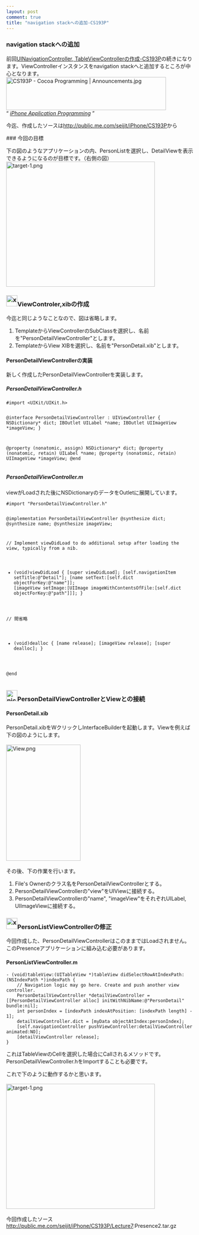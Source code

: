 ```yaml
---
layout: post
comment: true
title: "navigation stackへの追加-CS193P"
---
```

### navigation stackへの追加

<p>前回<a href="http://blog.seiji.me/354.html">UINavigationController, TableViewControllerの作成-CS193P</a>の続きになります。ViewControllerインスタンスをnavigation stackへと追加するところが中心となります。
<br />
<img src="http://img.seiji.me/blog/2008/11/cs193p-cocoa-programming-announcements.jpg" alt="CS193P - Cocoa Programming | Announcements.jpg" border="0" width="430" height="89" />
	<br />
	<q>
		<cite><a href="http://www.stanford.edu/class/cs193p/cgi-bin/index.php">iPhone Application Programming</a></cite>
	</q>
</p><!--more--><p>
今迄、作成したソースは<a href="http://public.me.com/seijit/iPhone/CS193P">http://public.me.com/seijit/iPhone/CS193P</a>から
</p>
### 今回の目標
<p>下の図のようなアプリケーションの内、PersonListを選択し、DetailViewを表示できるようになるのが目標です。（右側の図）
<br /><img src="http://img.seiji.me/blog/2008/12/target-1.png" alt="target-1.png" border="0" width="400" height="337" /></p>
<h3><img src="http://img.seiji.me/blog/2008/11/xcode.png" alt="xcode.png" border="0" width="30" height="30" />ViewControler,xibの作成</h3>
<p>今迄と同じようなことなので、図は省略します。</p>
<ol>
	<li>TemplateからViewControllerのSubClassを選択し、名前を"PersonDetailViewController"とします。</li>
	<li>TemplateからView XIBを選択し、名前を"PersonDetail.xib"とします。</li>
</ol>
<h4>PersonDetailViewControllerの実装</h4>
<p>新しく作成したPersonDetailViewControllerを実装します。</p>
<h5>PersonDetailViewController.h</h5>
<pre><code>#import &lt;UIKit/UIKit.h&gt;

@interface PersonDetailViewController : UIViewController {
	NSDictionary* dict;
	IBOutlet UILabel *name;
	IBOutlet UIImageView *imageView;
}

@property (nonatomic, assign) NSDictionary* dict;
@property (nonatomic, retain) UILabel *name;
@property (nonatomic, retain) UIImageView *imageView;
@end</code></pre>
<h5>PersonDetailViewController.m</h5>
<p>viewがLoadされた後にNSDictionaryのデータをOutletに展開しています。</p>
<pre><code>#import "PersonDetailViewController.h"

@implementation PersonDetailViewController
@synthesize dict;
@synthesize name;
@synthesize imageView;

// Implement viewDidLoad to do additional setup after loading the view, typically from a nib.
- (void)viewDidLoad {
	[super viewDidLoad];
	[self.navigationItem setTitle:@"Detail"];
	[name setText:[self.dict objectForKey:@"name"]];
	[imageView setImage:[UIImage imageWithContentsOfFile:[self.dict objectForKey:@"path"]]];
}

// 間省略
- (void)dealloc {
	[name release];
	[imageView release];
	[super dealloc];
}

@end</code></pre>

<h3><img src="http://img.seiji.me/blog/2008/11/picture.png" alt="picture.png" border="0" width="30" height="30" />PersonDetailViewControllerとViewとの接続</h3>
<h4>PersonDetail.xib</h4>
<p> PersonDetail.xibをWクリックしInterfaceBuilderを起動します。Viewを例えば下の図のようにします。<br /><br />
<img src="http://img.seiji.me/blog/2008/12/view.png" alt="View.png" border="0" width="200" height="313" /><br /><br />
その後、下の作業を行います。
</p>
<ol>
	<li>File's Ownerのクラス名をPersonDetailViewControllerとする。</li>
	<li>PersonDetailViewControllerの"view"をUIViewに接続する。</li>
	<li>PersonDetailViewControllerの"name", "imageView"をそれぞれUILabel, UIImageViewに接続する。</li>
</ol>
<h3><img src="http://img.seiji.me/blog/2008/11/xcode.png" alt="xcode.png" border="0" width="30" height="30" />PersonListViewControllerの修正</h3>
<p>今回作成した、PersonDetailViewControllerはこのままではLoadされません。このPresenceアプリケーションに組み込む必要があります。</p>
<h4> PersonListViewController.m </h4>
<pre><code>- (void)tableView:(UITableView *)tableView didSelectRowAtIndexPath:(NSIndexPath *)indexPath {
	// Navigation logic may go here. Create and push another view controller.
	PersonDetailViewController *detailViewController = [[PersonDetailViewController alloc] initWithNibName:@"PersonDetail" bundle:nil];
	int personIndex = [indexPath indexAtPosition: [indexPath length] - 1];
	detailViewController.dict = [myData objectAtIndex:personIndex];
	[self.navigationController pushViewController:detailViewController animated:NO];
	[detailViewController release];
}</code></pre>
<p>これはTableViewのCellを選択した場合にCallされるメソッドです。PersonDetailViewController.hをImportすることも必要です。</p>
<p>これで下のように動作するかと思います。
<br /><br /><img src="http://img.seiji.me/blog/2008/12/target-1.png" alt="target-1.png" border="0" width="400" height="337" /><br /><br />
今回作成したソース<br />
<a href="http://public.me.com/seijit/iPhone/CS193P/Lecture7">http://public.me.com/seijit/iPhone/CS193P/Lecture7</a>:Presence2.tar.gz
</p>
